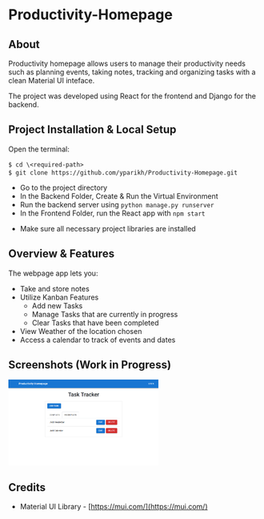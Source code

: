 # Productivity-Homepage

## About

Productivity homepage allows users to manage their productivity needs such as planning events, taking notes, tracking and organizing tasks with a clean Material UI inteface. 


The project was developed using React for the frontend and Django for the backend. 

## Project Installation & Local Setup

 Open the terminal:
 ```
 $ cd \<required-path>
 $ git clone https://github.com/yparikh/Productivity-Homepage.git
 ```
 * Go to the project directory
 * In the Backend Folder, Create & Run the Virtual Environment
 * Run the backend server using `python manage.py runserver`
 * In the Frontend Folder, run the React app with `npm start`

- Make sure all necessary project libraries are installed 

## Overview & Features

The webpage app lets you:
- Take and store notes 
- Utilize Kanban Features
    - Add new Tasks 
    - Manage Tasks that are currently in progress
    - Clear Tasks that have been completed
- View Weather of the location chosen
- Access a calendar to track of events and dates


## Screenshots (Work in Progress)
<img src="/Readme/HomepageScreenshot.png" width="300">

## Credits
* Material UI Library - [https://mui.com/](https://mui.com/)
